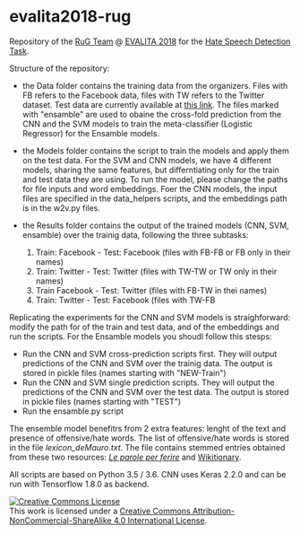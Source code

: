 # evalita2018-rug

Repository of the [RuG Team](https://sites.google.com/view/sms-rug) @ [EVALITA 2018](http://www.evalita.it/2018) for the [Hate Speech Detection Task](http://www.di.unito.it/~tutreeb/haspeede-evalita18/index.html).

Structure of the repository:

- the Data folder contains the training data from the organizers. Files with FB refers to the Facebook data, files with TW refers to the Twitter dataset. Test data are currently available at [this link](https://docs.google.com/forms/d/e/1FAIpQLSeJXpDygWFeiFxldm2J0OuNyQBp5yDxlAgc7200fnycaEyU2A/viewform). The files marked with "ensamble" are used to obaine the cross-fold prediction from the CNN and the SVM models to train the meta-classifier (Logistic Regressor) for the Ensamble models.

- the Models folder contains the script to train the models and apply them on the test data. For the SVM and CNN models, we have 4 different models, sharing the same features, but differntiating only for the train and test data they are using. To run the model, please change the paths for file inputs and word embeddings. Foer the CNN models, the input files are specified in the data_helpers scripts, and the embeddings path is in the w2v.py files.  

- the Results folder contains the output of the trained models (CNN, SVM, ensamble) over the trainig data, following the three subtasks:
   
   1) Train: Facebook - Test: Facebook (files with FB-FB or FB only in their names)
   2) Train: Twitter - Test: Twitter (files with TW-TW or TW only in their names)
   3) Train Facebook - Test: Twitter (files with FB-TW in thei names)
   4) Train: Twitter - Test: Facebook (files with TW-FB
   
  

Replicating the experiments for the CNN and SVM models is straighforward: modify the path for of the train and test data, and of the embeddings and run the scripts. 
For the Ensamble models you shoudl follow this stesps:
- Run the CNN and SVM cross-prediction scripts first. They will output predictions of the CNN and SVM over the trainig data. The output is stored in pickle files (names starting with  "NEW-Train")
- Run the CNN and SVM single prediction scripts. They will output the predictions of the CNN and SVM over the test data. The output is stored in pickle files (names starting with "TEST")
- Run the ensamble.py script

The ensemble model benefitrs from 2 extra features: lenght of the text and presence of offensive/hate words. The list of offensive/hate words is stored in the file *lexicon_deMauro.txt*. The file contains stemmed entries obtained from these two resources: *[Le parole per ferire](https://www.internazionale.it/opinione/tullio-de-mauro/2016/09/27/razzismo-parole-ferire)* and [Wikitionary](https://it.wiktionary.org/wiki/Categoria:Parole_volgari-IT).

All scripts are based on Python 3.5 / 3.6. CNN uses Keras 2.2.0 and can be run with Tensorflow 1.8.0 as backend.

<a rel="license" href="http://creativecommons.org/licenses/by-nc-sa/4.0/"><img alt="Creative Commons License" style="border-width:0" src="https://i.creativecommons.org/l/by-nc-sa/4.0/88x31.png" /></a><br />This work is licensed under a <a rel="license" href="http://creativecommons.org/licenses/by-nc-sa/4.0/">Creative Commons Attribution-NonCommercial-ShareAlike 4.0 International License</a>.
